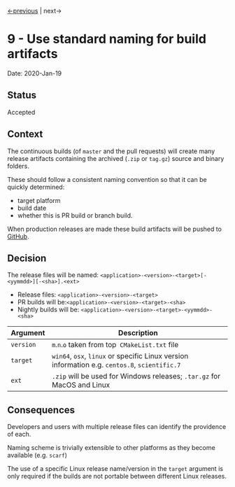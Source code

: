 [<-previous](0008-use-pipeline-builds.md) | next->

# 9 - Use standard naming for build artifacts

Date: 2020-Jan-19

## Status

Accepted

## Context

The continuous builds (of `master` and the pull requests) will create many release artifacts containing the archived (`.zip` or `tag.gz`) source and binary folders.

These should follow a consistent naming convention so that it can be quickly determined:

- target platform
- build date
- whether this is PR build or branch build.

When production releases are made these build artifacts will be pushed to [GitHub](https://github.com/pace-neutrons).

## Decision

The release files will be named: `<application>-<version>-<target>[-<yymmdd>][-<sha>].<ext>`

- Release files: `<application>-<version>-<target>`
- PR builds will be:`<application>-<version>-<target>-<sha>`
- Nightly builds will be: `<application>-<version>-<target>-<yymmdd>-<sha>`

| Argument | Description |
|------|-----|
|`version`| `m`.`n`.`o` taken from top` CMakeList.txt` file |
|`target` | `win64`, `osx`, `linux` or specific Linux version information e.g. `centos.8`, `scientific.7` |
|`ext`    | `.zip` will be used for Windows releases; `.tar.gz` for MacOS and Linux |

## Consequences

Developers and users with multiple release files can identify the providence of each.

Naming scheme is trivially extensible to other platforms as they become available (e.g. `scarf`)

The use of a specific Linux release name/version in the `target` argument is only required if the builds are not portable between different Linux releases.
